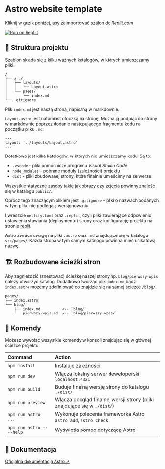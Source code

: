 # Astro website template

Kliknij w guzik poniżej, aby zaimportować szalon do *Replit.com*

[![Run on Repl.it](https://replit.com/badge/github/ALOPB-Hack-Club/astro-website-template)](https://replit.com/new/github/ALOPB-Hack-Club/astro-website-template)

## 🚀 Struktura projektu

Szablon składa się z kilku ważnych katalogów, w których umieszczamy pliki.

```text
/
├── src/
│   ├── layouts/
│   │   └── Layout.astro
│   └── pages/
│       └── index.md
└── .gitignore
```

Plik `index.md` jest naszą stroną, napisaną w markdownie.

`Layout.astro` jest natomiast otoczką na stronę. Można ją podpiąć do strony w markdownie poprzez dodanie nastepującego fragmentu kodu na początku pliku `.md`:
```
---
layout: '../layouts/Layout.astro'
---
```

Dotatkowo jest kilka katalogów, w których nie umieszczamy kodu.
Są to:
- `.vscode` - pliki pomocnicze programu *Visual Studio Code*
- `node_modules` - pobrane moduły (zależności) projektu
- `dist` - pliki zbudowanej strony, które finalnie umieścimy na serwerze

Wszystkie statyczne zasoby takie jak obrazy czy zdjęcia powinny znaleść się w katalogu `public/`.

Oprócz tego znaczącym plikiem jest `.gitignore` - pliki o nazwach podanych w tym pliku nie podlegają wersjonowaniu.

I wreszcie `netlify.toml` oraz `.replit`, czyli pliki zawierające odpowienio ustawienia stawiania (deploymentu) strony oraz konfigurację projektu na stronie [replit](https://replit.com/~).

Astro zwraca uwagę na pliki `.astro` oraz `.md` znajdujące się w katalogu `src/pages/`. Każda strona w tym samym katalogu powinna mieć unikatową nazwę.

## 🏗️ Rozbudowane ścieżki stron

Aby zagnieździć (znestować) ścieżkę naszej strony np. `blog/pierwszy-wpis` należy utworzyć katalog. Dodatkowo tworząc plik `index.md` bądź `index.astro` możemy zdefiniować co znajdzie się na samej ścieżce `/blog/`.
```text
pages/
├── index.astro
└── blog/
    ├── index.md          <-- `blog/`    
    └── pierwszy-wpis.md  <-- `blog/pierwszy-wpis/`
```

## 🧞 Komendy

Możesz wywołać wszystkie komendy w konsoli znajdując się w głównej ścieżce projektu:

| Command                   | Action                                                                   |
| :------------------------ | :----------------------------------------------------------------------- |
| `npm install`             | Instaluje zależności                                                     |
| `npm run dev`             | Włącza lokalny serwer deweloperski `localhost:4321`                      |
| `npm run build`           | Buduje finalną wersję strony do katalogu `./dist/`                       |
| `npm run preview`         | Włącza podgląd finalnej wersji strony (pliki znajdujące się w `./dist/`) |
| `npm run astro ...`       | Wykonuje polecenia frameworka Astro `astro add`, `astro check`           |
| `npm run astro -- --help` | Wyświetla pomoc dotyczącą Astro                                          |

## 👀 Dokumentacja

[Oficjalna dokumentacja Astro ➚](https://docs.astro.build)
